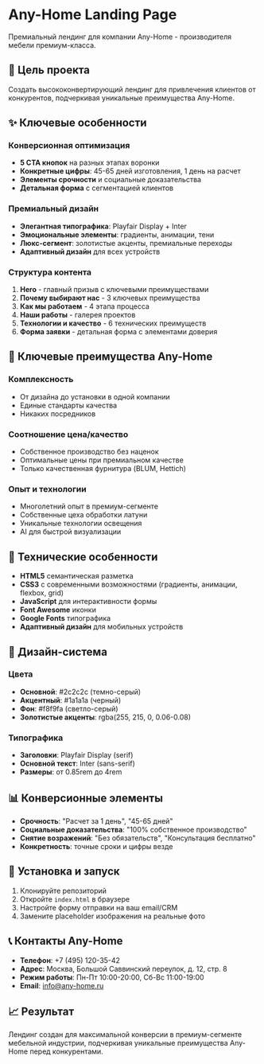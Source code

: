# Any-Home Landing Page

Премиальный лендинг для компании Any-Home - производителя мебели премиум-класса.

## 🎯 Цель проекта

Создать высококонвертирующий лендинг для привлечения клиентов от конкурентов, подчеркивая уникальные преимущества Any-Home.

## ✨ Ключевые особенности

### Конверсионная оптимизация
- **5 CTA кнопок** на разных этапах воронки
- **Конкретные цифры**: 45-65 дней изготовления, 1 день на расчет
- **Элементы срочности** и социальные доказательства
- **Детальная форма** с сегментацией клиентов

### Премиальный дизайн
- **Элегантная типографика**: Playfair Display + Inter
- **Эмоциональные элементы**: градиенты, анимации, тени
- **Люкс-сегмент**: золотистые акценты, премиальные переходы
- **Адаптивный дизайн** для всех устройств

### Структура контента
1. **Hero** - главный призыв с ключевыми преимуществами
2. **Почему выбирают нас** - 3 ключевых преимущества
3. **Как мы работаем** - 4 этапа процесса
4. **Наши работы** - галерея проектов
5. **Технологии и качество** - 6 технических преимуществ
6. **Форма заявки** - детальная форма с элементами доверия

## 🚀 Ключевые преимущества Any-Home

### Комплексность
- От дизайна до установки в одной компании
- Единые стандарты качества
- Никаких посредников

### Соотношение цена/качество
- Собственное производство без наценок
- Оптимальные цены при премиальном качестве
- Только качественная фурнитура (BLUM, Hettich)

### Опыт и технологии
- Многолетний опыт в премиум-сегменте
- Собственные цеха обработки латуни
- Уникальные технологии освещения
- AI для быстрой визуализации

## 📱 Технические особенности

- **HTML5** семантическая разметка
- **CSS3** с современными возможностями (градиенты, анимации, flexbox, grid)
- **JavaScript** для интерактивности формы
- **Font Awesome** иконки
- **Google Fonts** типографика
- **Адаптивный дизайн** для мобильных устройств

## 🎨 Дизайн-система

### Цвета
- **Основной**: #2c2c2c (темно-серый)
- **Акцентный**: #1a1a1a (черный)
- **Фон**: #f8f9fa (светло-серый)
- **Золотистые акценты**: rgba(255, 215, 0, 0.06-0.08)

### Типографика
- **Заголовки**: Playfair Display (serif)
- **Основной текст**: Inter (sans-serif)
- **Размеры**: от 0.85rem до 4rem

## 📊 Конверсионные элементы

- **Срочность**: "Расчет за 1 день", "45-65 дней"
- **Социальные доказательства**: "100% собственное производство"
- **Снятие возражений**: "Без обязательств", "Консультация бесплатно"
- **Конкретность**: точные сроки и цифры везде

## 🔧 Установка и запуск

1. Клонируйте репозиторий
2. Откройте `index.html` в браузере
3. Настройте форму отправки на ваш email/CRM
4. Замените placeholder изображения на реальные фото

## 📞 Контакты Any-Home

- **Телефон**: +7 (495) 120-35-42
- **Адрес**: Москва, Большой Саввинский переулок, д. 12, стр. 8
- **Режим работы**: Пн-Пт 10:00-20:00, Сб-Вс 11:00-19:00
- **Email**: info@any-home.ru

## 📈 Результат

Лендинг создан для максимальной конверсии в премиум-сегменте мебельной индустрии, подчеркивая уникальные преимущества Any-Home перед конкурентами.
